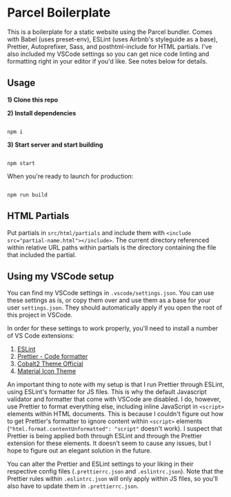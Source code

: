 # Parcel Boilerplate

This is a boilerplate for a static website using the Parcel bundler. Comes with Babel (uses preset-env), ESLint (uses Airbnb's styleguide as a base), Prettier, Autoprefixer, Sass, and posthtml-include for HTML partials. I've also included my VSCode settings so you can get nice code linting and formatting right in your editor if you'd like. See notes below for details.

## Usage

**1) Clone this repo**

**2) Install dependencies**

```

npm i

```

**3) Start server and start building**

```

npm start

```

When you're ready to launch for production:

```

npm run build

```

## HTML Partials

Put partials in `src/html/partials` and include them with `<include src="partial-name.html"></include>`. The current directory referenced within relative URL paths within partials is the directory containing the file that included the partial.

## Using my VSCode setup

You can find my VSCode settings in `.vscode/settings.json`. You can use these settings as is, or copy them over and use them as a base for your user `settings.json`. They should automatically apply if you open the root of this project in VSCode.

In order for these settings to work properly, you'll need to install a number of VS Code extensions:

1. [ESLint](https://marketplace.visualstudio.com/items?itemName=dbaeumer.vscode-eslint)
2. [Prettier - Code formatter](https://marketplace.visualstudio.com/items?itemName=esbenp.prettier-vscode)
3. [Cobalt2 Theme Official](https://marketplace.visualstudio.com/items?itemName=wesbos.theme-cobalt2)
4. [Material Icon Theme](https://marketplace.visualstudio.com/items?itemName=PKief.material-icon-theme)

An important thing to note with my setup is that I run Prettier through ESLint, using ESLint's formatter for JS files. This is why the default Javascript validator and formatter that come with VSCode are disabled. I do, however, use Prettier to format everything else, including inline JavaScript in `<script>` elements within HTML documents. This is because I couldn't figure out how to get Prettier's formatter to ignore content within `<script>` elements (`"html.format.contentUnformatted": "script"` doesn't work). I suspect that Prettier is being applied both through ESLint and through the Prettier extension for these elements. It doesn't seem to cause any issues, but I hope to figure out an elegant solution in the future.

You can alter the Prettier and ESLint settings to your liking in their respective config files (`.prettierrc.json` and `.eslintrc.json`). Note that the Prettier rules within `.eslintrc.json` will only apply within JS files, so you'll also have to update them in `.prettierrc.json`.
